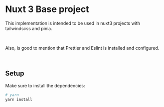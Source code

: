 # Nuxt 3 Base project

This implementation is intended to be used in nuxt3 projects with tailwindscss and pinia.

<p align="center">
<img src="">
<img src="">
<img src="">
</p>

Also, is good to mention that Prettier and Eslint is installed and configured.

<p align="center">
<img src="">
<img src="">
</p>

## Setup

Make sure to install the dependencies:

```bash
# yarn
yarn install
```